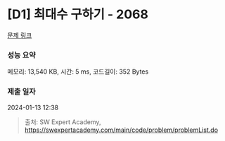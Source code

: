 # [D1] 최대수 구하기 - 2068 

[문제 링크](https://swexpertacademy.com/main/code/problem/problemDetail.do?contestProbId=AV5QQhbqA4QDFAUq) 

### 성능 요약

메모리: 13,540 KB, 시간: 5 ms, 코드길이: 352 Bytes

### 제출 일자

2024-01-13 12:38



> 출처: SW Expert Academy, https://swexpertacademy.com/main/code/problem/problemList.do